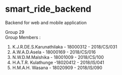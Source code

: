 # smart_ride_backend
Backend for web and mobile application

Group 29<br>
Group Members : 
1. K.J.R.DE.S.Karunathilaka - 18000312 - 2018/CS/031
2. A.W.A.D.Asela - 18000169 - 2018/CS/016
3. N.W.D.M.Malshika - 18001009 - 2018/CS/100
4. H.A.T.R. Kulathunge -18020412 - 2018/IS/041
5. H.M.A.H. Wasana - 18020909 - 2018/IS/090
